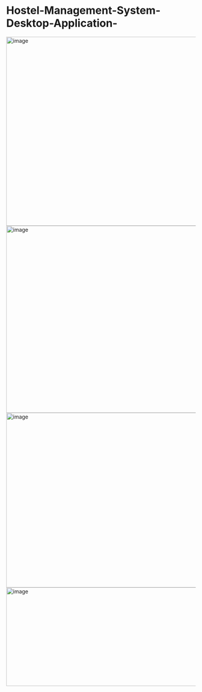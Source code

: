 # Hostel-Management-System-Desktop-Application-
<img width="740" height="502" alt="image" src="https://github.com/user-attachments/assets/3a12ea0d-ac25-4e50-9444-c67c322453c8" />
<img width="739" height="497" alt="image" src="https://github.com/user-attachments/assets/20c1b7af-df95-4f59-a347-09b82787e8bf" />
<img width="713" height="464" alt="image" src="https://github.com/user-attachments/assets/5e21ec93-0852-43d8-a176-0d9fbae18bbf" />
<img width="740" height="262" alt="image" src="https://github.com/user-attachments/assets/5f20cc66-511b-48b8-8135-e53c93424b10" />



